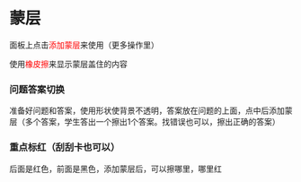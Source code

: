 # 蒙层

面板上点击<font color=red>添加蒙层</font>来使用（更多操作里）

使用<font color=red>橡皮擦</font>来显示蒙层盖住的内容

### 问题答案切换

准备好问题和答案，使用形状使背景不透明，答案放在问题的上面，点中后添加蒙层（多个答案，学生答出一个擦出1个答案。找错误也可以，擦出正确的答案）

### 重点标红（刮刮卡也可以）

后面是红色，前面是黑色，添加蒙层后，可以擦哪里，哪里红

